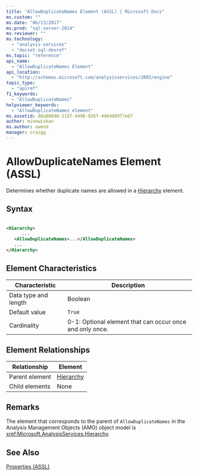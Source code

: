 ```yaml
---
title: "AllowDuplicateNames Element (ASSL) | Microsoft Docs"
ms.custom: ""
ms.date: "06/13/2017"
ms.prod: "sql-server-2014"
ms.reviewer: ""
ms.technology: 
  - "analysis-services"
  - "docset-sql-devref"
ms.topic: "reference"
api_name: 
  - "AllowDuplicateNames Element"
api_location: 
  - "http://schemas.microsoft.com/analysisservices/2003/engine"
topic_type: 
  - "apiref"
f1_keywords: 
  - "AllowDuplicateNames"
helpviewer_keywords: 
  - "AllowDuplicateNames element"
ms.assetid: d0a80040-115f-4490-926f-4d64d8977e67
author: minewiskan
ms.author: owend
manager: craigg
---
```

# AllowDuplicateNames Element (ASSL)
  Determines whether duplicate names are allowed in a [Hierarchy](../objects/hierarchy-element-assl.md) element.  
  
## Syntax  
  
```xml  
  
<Hierarchy>  
      ...  
   <AllowDuplicateNames>...</AllowDuplicateNames>  
   ...  
</Hierarchy>  
```  
  
## Element Characteristics  
  
|Characteristic|Description|  
|--------------------|-----------------|  
|Data type and length|Boolean|  
|Default value|`True`|  
|Cardinality|0-1: Optional element that can occur once and only once.|  
  
## Element Relationships  
  
|Relationship|Element|  
|------------------|-------------|  
|Parent element|[Hierarchy](../objects/hierarchy-element-assl.md)|  
|Child elements|None|  
  
## Remarks  
 The element that corresponds to the parent of `AllowDuplicateNames` in the Analysis Management Objects (AMO) object model is <xref:Microsoft.AnalysisServices.Hierarchy>.  
  
## See Also  
 [Properties &#40;ASSL&#41;](properties-assl.md)  
  
  
